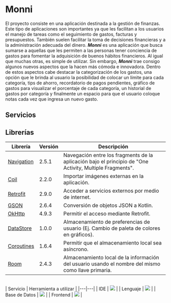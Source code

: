 # Monni
El proyecto consiste en una aplicación destinada a la gestión de finanzas. Este tipo de aplicaciones son importantes ya que les facilitan a los usuarios el manejo de tareas como el seguimiento de gastos, facturas y presupuestos. También suelen facilitar la toma de decisiones financieras y a la administración adecuada del dinero. ___Monni___ es una aplicación que busca sumarse a aquellas que les permiten a las personas tener conciencia de gastos para fomentar la adquisición de buenos hábitos financieros. Al igual que muchas otras, es simple de utilizar. Sin embargo, ___Monni___ trae consigo algunos nuevos aspectos que la hacen más cómoda e innovadora. Dentro de estos aspectos cabe destacar la categorización de los gastos, una opción que le brinda al usuario la posibilidad de colocar un límite para cada categoría, tips de ahorro, recordatorio de pagos pendientes, gráfico de gastos para visualizar el porcentaje de cada categoría, un historial de gastos por categoría y finalmente un espacio para que el usuario coloque notas cada vez que ingresa un nuevo gasto. 

## Servicios

## Librerías

| Librería     | Versión    | Descripción                                               |
|------------  | -------------  |  -------------                                        |
| [Navigation](https://developer.android.com/guide/navigation/navigation-getting-started) | 2.5.1 | Navegación entre los fragments de la aplicación bajo el principio de "One Activity, Multiple Fragments". |
| [Coil](https://coil-kt.github.io/coil/) | 2.2.0 | Importar imágenes externas en la aplicación. |
| [Retrofit](https://square.github.io/retrofit/) | 2.9.0 | Acceder a servicios externos por medio de internet. |
| [GSON](https://github.com/google/gson/blob/master/UserGuide.md) | 2.6.4 | Conversión de objetos JSON a Kotlin. |
| [OkHttp](https://futurestud.io/tutorials/retrofit-2-log-requests-and-responses) | 4.9.3 | Permitir el acceso mediante Retrofit. |
| [DataStore](https://developer.android.com/topic/libraries/architecture/datastore?hl=es-419) | 1.0.0 | Almacenamiento de preferencias de usuario (Ej. Cambio de paleta de colores en gráficos). |
| [Coroutines](https://developer.android.com/kotlin/coroutines?hl=es-419&gclid=CjwKCAjw7eSZBhB8EiwA60kCWwrUNhtfAPT9YFdGpHYCzslJjl9MMANZbVu2RFohfVNMfL4KrgC2XRoCMq4QAvD_BwE&gclsrc=aw.ds) | 1.6.4 | Permitir que el almacenamiento local sea asíncrono. |
| [Room](https://developer.android.com/training/data-storage/room) | 2.4.3 | Almacenamiento local de la información del usuario usando el nombre del mismo como llave primaria.|
<br>
| Servicio  | Herramienta a utilizar  |
|---|---|
| IDE | <img src="https://img.shields.io/badge/Android%20Studio-3DDC84.svg?style=for-the-badge&logo=Android-Studio&logoColor=white"/> |
| Lenguaje | <img src="https://img.shields.io/badge/Kotlin-7F52FF.svg?style=for-the-badge&logo=Kotlin&logoColor=white"/> |
| Base de Datos | <img src="https://img.shields.io/badge/SQLite-003B57.svg?style=for-the-badge&logo=SQLite&logoColor=white"/> |
| Frontend | <img src="https://img.shields.io/badge/Coil-000000.svg?style=for-the-badge&logo=Coil&logoColor=white"/> |
